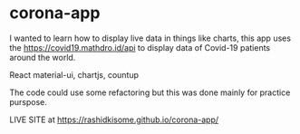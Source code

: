 # corona-app
I wanted to learn how to display live data in things like charts, this app uses the  https://covid19.mathdro.id/api to display data of Covid-19 patients around the world.

React
material-ui, chartjs, countup

The code could use some refactoring but this was done mainly for practice purspose.


LIVE SITE at https://rashidkisome.github.io/corona-app/

